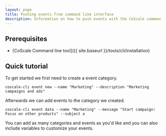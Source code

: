 ```yaml
---
layout: page
title: Pushing events from command line interface
description: Information on how to push events with the CoScale command line interface tool.
---
```


## Prerequisites

* [CoScale Command line tool]({{ site.baseurl }}/tools/cli/installation)

## Quick tutorial

To get started we first need to create a event category.

`coscale-cli event new --name "Marketing" --description "Marketing campaigns and ads"`

Afterwards we can add events to the category we created.

`coscale-cli event data --name "Marketing" --message "Start campaign: Focus on other products" --subject a`

You can add as many categories and events as you'd like and you can also include variables to customize your events.
